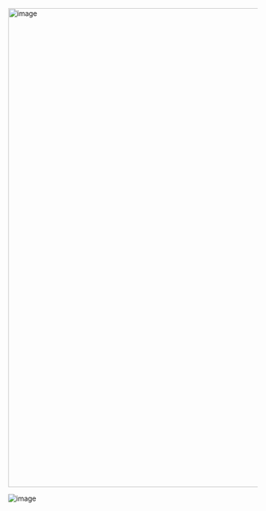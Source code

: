 <img width="966" alt="image" src="https://github.com/user-attachments/assets/e512e66b-c01f-470c-84ed-12b02b3e194e">

![image](https://github.com/user-attachments/assets/4fdd30ce-9ff7-49b5-80e7-26cb8f1995aa)
